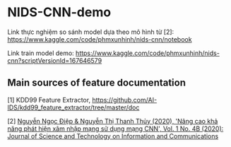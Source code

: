 # NIDS-CNN-demo

Link thực nghiệm so sánh model dựa theo mô hình từ [2]: https://www.kaggle.com/code/phmxunhinh/nids-cnn/notebook

Link train model demo: https://www.kaggle.com/code/phmxunhinh/nids-cnn?scriptVersionId=167646579

## Main sources of feature documentation
[1] KDD99 Feature Extractor, https://github.com/AI-IDS/kdd99_feature_extractor/tree/master/doc

[2] [Nguyễn Ngọc Điệp & Nguyễn Thị Thanh Thủy (2020), 'Nâng cao khả năng phát hiện xâm nhập mạng sử dụng mạng CNN',  Vol. 1 No. 4B (2020): Journal of Science and Technology on Information and Communications ](https://jstic.ptit.edu.vn/jstic-ptit/index.php/jstic/article/view/377/177)


